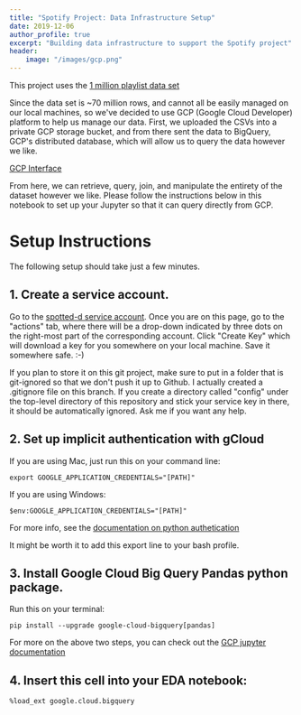 ```yaml
---
title: "Spotify Project: Data Infrastructure Setup"
date: 2019-12-06
author_profile: true
excerpt: "Building data infrastructure to support the Spotify project"
header:
    image: "/images/gcp.png"
---
```


This project uses the [1 million playlist data set](https://recsys-challenge.spotify.com/)

Since the data set is ~70 million rows, and cannot all be easily managed on our local machines, so we've decided to use GCP (Google Cloud Developer) platform to help us manage our data. First, we uploaded the CSVs into a private GCP storage bucket, and from there sent the data to BigQuery, GCP's distributed database, which will allow us to query the data however we like.

[GCP Interface](https://console.cloud.google.com/bigquery?folder=&organizationId=&project=spotted-d&p=spotted-d&d=playlist_songs&t=playlist_songs&page=table)

From here, we can retrieve, query, join, and manipulate the entirety of the dataset however we like. Please follow the instructions below in this notebook to set up your Jupyter so that it can query directly from GCP.

# Setup Instructions

The following setup should take just a few minutes.

## 1. Create a service account. 
Go to the [spotted-d service account](https://console.cloud.google.com/iam-admin/serviceaccounts?project=spotted-d). Once you are on this page, go to the "actions" tab, where there will be a drop-down indicated by three dots on the right-most part of the corresponding account. Click "Create Key" which will download a key for you somewhere on your local machine. Save it somewhere safe. :-)  

If you plan to store it on this git project, make sure to put in a folder that is git-ignored so that we don't push it up to Github. I actually created a .gitignore file on this branch. If you create a directory called "config" under the top-level directory of this repository and stick your service key in there, it should be automatically ignored. Ask me if you want any help.

## 2. Set up implicit authentication with gCloud
If you are using Mac, just run this on your command line:

`export GOOGLE_APPLICATION_CREDENTIALS="[PATH]"`

If you are using Windows:

`$env:GOOGLE_APPLICATION_CREDENTIALS="[PATH]"`

For more info, see the [documentation on python authetication](https://cloud.google.com/docs/authentication/getting-started#auth-cloud-implicit-python)

It might be worth it to add this export line to your bash profile.

## 3. Install Google Cloud Big Query Pandas python package.

Run this on your terminal:

`pip install --upgrade google-cloud-bigquery[pandas]`

For more on the above two steps, you can check out the [GCP jupyter documentation](https://cloud.google.com/bigquery/docs/visualize-jupyter)

## 4. Insert this cell into your EDA notebook:
`%load_ext google.cloud.bigquery`